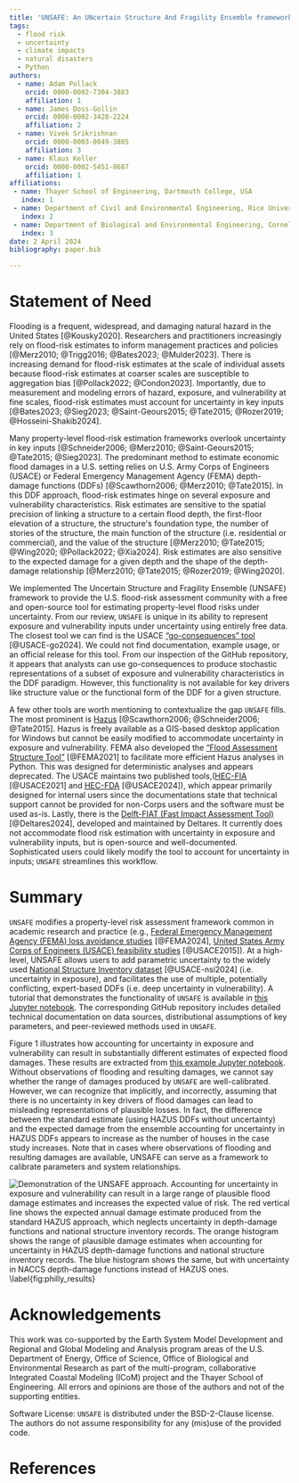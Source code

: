 ```yaml
---
title: 'UNSAFE: An UNcertain Structure And Fragility Ensemble framework for property-level flood risk estimation'
tags:
  - flood risk
  - uncertainty
  - climate impacts
  - natural disasters
  - Python
authors:
  - name: Adam Pollack
    orcid: 0000-0002-7304-3883
    affiliation: 1
  - name: James Doss-Gollin
    orcid: 0000-0002-3428-2224
    affiliation: 2
  - name: Vivek Srikrishnan
    orcid: 0000-0003-0049-3805
    affiliation: 3
  - name: Klaus Keller
    orcid: 0000-0002-5451-8687
    affiliation: 1
affiliations:
 - name: Thayer School of Engineering, Dartmouth College, USA
   index: 1
 - name: Department of Civil and Environmental Engineering, Rice University, USA
   index: 2
 - name: Department of Biological and Environmental Engineering, Cornell University, USA
   index: 3
date: 2 April 2024
bibliography: paper.bib

---
```

# Statement of Need
Flooding is a frequent, widespread, and damaging natural hazard in the United States [@Kousky2020]. Researchers and practitioners increasingly rely on flood-risk estimates to inform management practices and policies [@Merz2010; @Trigg2016; @Bates2023; @Mulder2023]. There is increasing demand for flood-risk estimates at the scale of individual assets because flood-risk estimates at coarser scales are susceptible to aggregation bias [@Pollack2022; @Condon2023]. Importantly, due to measurement and modeling errors of hazard, exposure, and vulnerability at fine scales, flood-risk estimates must account for uncertainty in key inputs [@Bates2023; @Sieg2023; @Saint-Geours2015; @Tate2015; @Rozer2019; @Hosseini-Shakib2024].

Many property-level flood-risk estimation frameworks overlook uncertainty in key inputs [@Schneider2006; @Merz2010; @Saint-Geours2015; @Tate2015; @Sieg2023]. The predominant method to estimate economic flood damages in a U.S. setting relies on U.S. Army Corps of Engineers (USACE) or Federal Emergency Management Agency (FEMA) depth-damage functions (DDFs) [@Scawthorn2006; @Merz2010; @Tate2015]. In this DDF approach,  flood-risk estimates hinge on several exposure and vulnerability characteristics. Risk estimates are sensitive to the spatial precision of linking a structure to a certain flood depth, the first-floor elevation of a structure, the structure's foundation type, the number of stories of the structure, the main function of the structure (i.e. residential or commercial), and the value of the structure [@Merz2010; @Tate2015; @Wing2020; @Pollack2022; @Xia2024]. Risk estimates are also sensitive to the expected damage for a given depth and the shape of the depth-damage relationship [@Merz2010; @Tate2015; @Rozer2019; @Wing2020].

We implemented The Uncertain Structure and Fragility Ensemble (UNSAFE) framework to provide the U.S. flood-risk assessment community with a free and open-source tool for estimating property-level flood risks under uncertainty. From our review, `UNSAFE` is unique in its ability to represent exposure and vulnerability inputs under uncertainty using entirely free data. The closest tool we can find is the USACE [“go-consequences” tool](https://github.com/USACE/go-consequences) [@USACE-go2024]. We could not find documentation, example usage, or an official release for this tool. From our inspection of the GitHub repository, it appears that analysts can use go-consequences to produce stochastic representations of a subset of exposure and vulnerability characteristics in the DDF paradigm. However, this functionality is not available for key drivers like structure value or the functional form of the DDF for a given structure. 

A few other tools are worth mentioning to contextualize the gap `UNSAFE` fills. The most prominent is [Hazus](https://www.fema.gov/flood-maps/products-tools/hazus) [@Scawthorn2006; @Schneider2006; @Tate2015]. Hazus is freely available as a GIS-based desktop application for Windows but cannot be easily modified to accommodate uncertainty in exposure and vulnerability. FEMA also developed the [“Flood Assessment Structure Tool”](https://github.com/nhrap-hazus/FAST?tab=readme-ov-file) [@FEMA2021] to facilitate more efficient Hazus analyses in Python. This was designed for deterministic analyses and appears deprecated. The USACE maintains two published tools,([HEC-FIA](https://www.hec.usace.army.mil/confluence/fiadocs/fiaum/latest) [@USACE2021] and [HEC-FDA](https://www.hec.usace.army.mil/software/hec-fda/documentation/CPD-72_V1.4.1.pdf) [@USACE2024]), which appear primarily designed for internal users since the documentations state that technical support cannot be provided for non-Corps users and the software must be used as-is. Lastly, there is the [Delft-FIAT (Fast Impact Assessment Tool)](https://deltares.github.io/Delft-FIAT/stable/) [@Deltares2024], developed and maintained by Deltares. It currently does not accommodate flood risk estimation with uncertainty in exposure and vulnerability inputs, but is open-source and well-documented. Sophisticated users could likely modify the tool to account for uncertainty in inputs; `UNSAFE` streamlines this workflow.

# Summary
`UNSAFE` modifies a property-level risk assessment framework common in academic research and practice (e.g., [Federal Emergency Management Agency (FEMA) loss avoidance studies](https://www.fema.gov/grants/mitigation/loss-avoidance-studies) [@FEMA2024], [United States Army Corps of Engineers (USACE) feasibility studies](https://www.nad.usace.army.mil/Portals/40/docs/NACCS/10A_PhysicalDepthDmgFxSummary_26Jan2015.pdf) [@USACE2015]). At a high-level, UNSAFE allows users to add parametric uncertainty to the widely used [National Structure Inventory dataset](https://www.hec.usace.army.mil/confluence/nsi/technicalreferences/2019/technical-documentation) [@USACE-nsi2024] (i.e. uncertainty in exposure), and facilitates the use of multiple, potentially conflicting, expert-based DDFs (i.e. deep uncertainty in vulnerability). A tutorial that demonstrates the functionality of `UNSAFE` is available in [this Jupyter notebook](https://github.com/abpoll/unsafe/blob/main/examples/phil_frd_partial/notebooks/partial_data_example.ipynb). The corresponding GitHub repository includes detailed technical documentation on data sources, distributional assumptions of key parameters, and peer-reviewed methods used in `UNSAFE`.

Figure 1 illustrates how accounting for uncertainty in exposure and vulnerability can result in substantially different estimates of expected flood damages. These results are extracted from [this example Jupyter notebook](https://html-preview.github.io/?url=https://github.com/abpoll/unsafe/blob/main/examples/philadelphia_frd/notebooks/full_data_example.html). Without observations of flooding and resulting damages, we cannot say whether the range of damages produced by `UNSAFE` are well-calibrated. However, we can recognize that implicitly, and incorrectly, assuming that there is no uncertainty in key drivers of flood damages can lead to misleading representations of plausible losses. In fact, the difference between the standard estimate (using HAZUS DDFs without uncertainty) and the expected damage from the ensemble accounting for uncertainty in HAZUS DDFs appears to increase as the number of houses in the case study increases. Note that in cases where observations of flooding and resulting damages are available, UNSAFE can serve as a framework to calibrate parameters and system relationships.

![**Demonstration of the UNSAFE approach.** Accounting for uncertainty in exposure and vulnerability can result in a large range of plausible flood damage estimates and increases the expected value of risk. The red vertical line shows the expected annual damage estimate produced from the standard HAZUS approach, which neglects uncertainty in depth-damage functions and national structure inventory records. The orange histogram shows the range of plausible damage estimates when accounting for uncertainty in HAZUS depth-damage functions and national structure inventory records. The blue histogram shows the same, but with uncertainty in NACCS depth-damage functions instead of HAZUS ones. \label{fig:philly_results}](philly_results.png)

# Acknowledgements
This work was co-supported by the Earth System Model Development and Regional and Global Modeling and Analysis program areas of the U.S. Department of Energy, Office of Science, Office of Biological and Environmental Research as part of the multi-program, collaborative Integrated Coastal Modeling (ICoM) project and the Thayer School of Engineering. All errors and opinions are those of the authors and not of the supporting entities.

Software License: `UNSAFE` is distributed under the BSD-2-Clause license. The authors do not assume responsibility for any (mis)use of the provided code.

# References